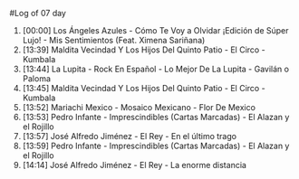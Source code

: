 #Log of 07 day

1. [00:00] Los Ángeles Azules - Cómo Te Voy a Olvidar ¡Edición de Súper Lujo! - Mis Sentimientos (Feat. Ximena Sariñana)
1. [13:39] Maldita Vecindad Y Los Hijos Del Quinto Patio - El Circo - Kumbala
1. [13:44] La Lupita - Rock En Español - Lo Mejor De La Lupita - Gavilán o Paloma
1. [13:45] Maldita Vecindad Y Los Hijos Del Quinto Patio - El Circo - Kumbala
1. [13:52] Mariachi Mexico - Mosaico Mexicano - Flor De Mexico
1. [13:53] Pedro Infante - Imprescindibles (Cartas Marcadas) - El Alazan y el Rojillo
1. [13:57] José Alfredo Jiménez - El Rey - En el último trago
1. [13:59] Pedro Infante - Imprescindibles (Cartas Marcadas) - El Alazan y el Rojillo
1. [14:14] José Alfredo Jiménez - El Rey - La enorme distancia
